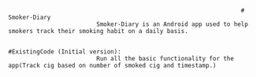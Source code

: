                                                                       # Smoker-Diary
                             Smoker-Diary is an Android app used to help smokers track their smoking habit on a daily basis.
							 
                                                                      #ExistingCode (Initial version):
                             Run all the basic functionality for the app(Track cig based on number of smoked cig and timestamp.)